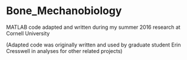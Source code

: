 # Bone_Mechanobiology
MATLAB code adapted and written during my summer 2016 research at Cornell University

(Adapted code was originally written and used by graduate student Erin Cresswell in analyses for other related projects)
